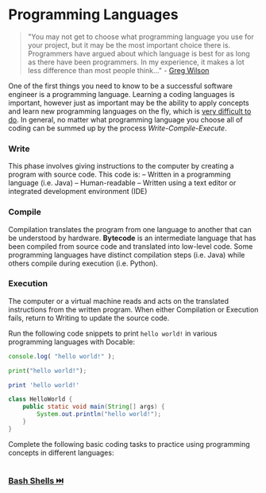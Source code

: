 # Programming Languages

> "You may not get to choose what programming language you use for your project, but it may be the most important choice there is. Programmers have argued about which language is best for as long as there have been programmers. In my experience, it makes a lot less difference than most people think…" - [Greg Wilson](https://buildtogether.tech/tooling/)

One of the first things you need to know to be a successful software engineer is a programming language. Learning a coding languages is important, however just as important may be the ability to apply concepts and learn new programming languages on the fly, which is [very difficult to do](http://nischalshrestha.me/docs/cross_language_interference.pdf). In general, no matter what programming language you choose all of coding can be summed up by the process *Write-Compile-Execute*.

### Write
This phase involves giving instructions to the computer by creating a program with source code. This code is:
– Written in a programming language (i.e. Java)
– Human-readable
– Written using a text editor or integrated development environment (IDE)

### Compile
Compilation translates the program from one language to another that can be understood by hardware. **Bytecode** is an intermediate language that has been compiled from source code and translated into low-level code. Some programming languages have distinct compilation steps (i.e. Java) while others compile during execution (i.e. Python). 

### Execution
The computer or a virtual machine reads and acts on the translated instructions from the written program. When either Compilation or Execution fails, return to Writing to update the source code.

Run the following code snippets to print `hello world!` in various programming languages with Docable:

```js |{type:'script'}
console.log( "hello world!" );
```

```python |{type:'script'}
print("hello world!");
```

```ruby |{type:'script'}
print 'hello world!'
```
```java |{type:'script'}
class HelloWorld {
    public static void main(String[] args) {
        System.out.println("hello world!");
    }
}
```

Complete the following basic coding tasks to practice using programming concepts in different languages:


```python | {type: 'script', failed_when: "stdout.includes('0\n')", success_message:"Nice, you run this command successfully!", failure_message: "Try again"}

```

### [**Bash Shells** ⏭️ ](Shells.md)
